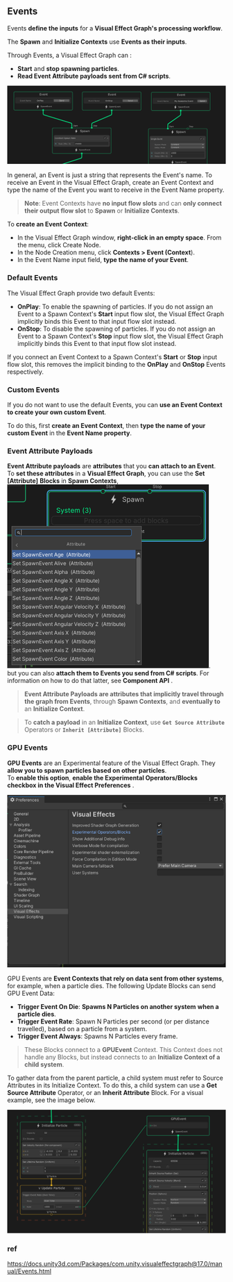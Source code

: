 ## Events

Events **define the inputs** for a **Visual Effect Graph's processing workflow**. 

The **Spawn** and **Initialize Contexts** use **Events as their inputs**. 


Through Events, a Visual Effect Graph can :

- **Start** and **stop spawning particles**.
- **Read Event Attribute payloads sent from C# scripts**.

![](./img/EventContexts.png)

In general, an Event is just a string that represents the Event's name. To receive an Event in the Visual Effect Graph, create an Event Context and type the name of the Event you want to receive in the Event Name property. 


> **Note**: Event Contexts have **no input flow slots** and can **only connect their output flow slot** to **Spawn** or **Initialize Contexts**.



To **create an Event Context**:

- In the Visual Effect Graph window, **right-click in an empty space**.
From the menu, click Create Node.
- In the Node Creation menu, click **Contexts > Event (Context**).
- In the Event Name input field, **type the name of your Event**.

### Default Events

The Visual Effect Graph provide two default Events:

-   **OnPlay**: To enable the spawning of particles. If you do not assign an Event to a Spawn Context's **Start** input flow slot, the Visual Effect Graph implicitly binds this Event to that input flow slot instead.
-   **OnStop**: To disable the spawning of particles. If you do not assign an Event to a Spawn Context's **Stop** input flow slot, the Visual Effect Graph implicitly binds this Event to that input flow slot instead.

If you connect an Event Context to a Spawn Context's **Start** or **Stop** input flow slot, this removes the implicit binding to the **OnPlay** and **OnStop** Events respectively.

### Custom Events
If you do not want to use the default Events, you can **use an Event Context to create your own custom Event**.

To do this, first **create an Event Context**, then **type the name of your custom Event** in the **Event Name property**.

### Event Attribute Payloads

**Event Attribute payloads** are **attributes** that you **can attach to an Event**. \
To **set these attributes** in a **Visual Effect Graph**, you can use the **Set [Attribute]** **Blocks** in **Spawn Contexts**, \
![](./img/event_attribute.png). \
but you can also **attach them to Events you send from C# scripts**. For information on how to do that latter, see **Component API** .

> **Event Attribute Payloads are attributes that implicitly travel through the graph from Events**, through **Spawn Contexts**, and **eventually to** an **Initialize Context**. 

> To **catch a payload** in an **Initialize Context**, use **`Get Source Attribute`** Operators or **`Inherit [Attribute]`** Blocks.

### GPU Events
**GPU Events** are an Experimental feature of the Visual Effect Graph. They **allow you to spawn particles based on other particles**. \
To **enable this option**, **enable the Experimental Operators/Blocks checkbox in the Visual Effect Preferences** .

![](./img/preference.png)

GPU Events are **Event Contexts that rely on data sent from other systems**, for example, when a particle dies. The following Update Blocks can send GPU Event Data:

-   **Trigger Event On Die**: **Spawns N Particles on another system** **when a particle dies**.
-   **Trigger Event Rate**: Spawn N Particles per second (or per distance travelled), based on a particle from a system.
-   **Trigger Event Always**: Spawns N Particles every frame.

> These Blocks connect to a **GPUEvent** Context. This Context does not handle any Blocks, but instead connects to an **Initialize Context of a child system**.

To gather data from the parent particle, a child system must refer to Source Attributes in its Initialize Context. To do this, a child system can use a **Get Source Attribute** Operator, or an **Inherit Attribute** Block. For a visual example, see the image below.


![](./img/GPUEvent.png)


### ref 
https://docs.unity3d.com/Packages/com.unity.visualeffectgraph@17.0/manual/Events.html



